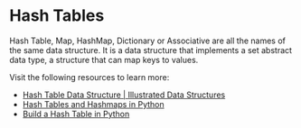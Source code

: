 # Hash Tables

Hash Table, Map, HashMap, Dictionary or Associative are all the names of the same data structure. It is a data structure that implements a set abstract data type, a structure that can map keys to values.

Visit the following resources to learn more:

- [Hash Table Data Structure | Illustrated Data Structures](https://www.youtube.com/watch?v=jalSiaIi8j4)
- [Hash Tables and Hashmaps in Python](https://www.edureka.co/blog/hash-tables-and-hashmaps-in-python/)
- [Build a Hash Table in Python](https://realpython.com/python-hash-table/)
